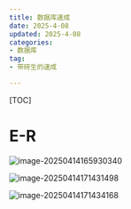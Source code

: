 ```yaml
---
title: 数据库速成
date: 2025-4-08
updated: 2025-4-08
categories: 
- 数据库
tag:
- 带砖生的速成

---
```


<!-- toc -->

[TOC]

# E-R

![image-20250414165930340](https://s2.loli.net/2025/04/14/obiYErAvlas5ngy.png)

![image-20250414171431498](https://s2.loli.net/2025/04/14/JgtSTiFnkyYmu6x.png)

![image-20250414171434168](https://s2.loli.net/2025/04/14/n7lybUGscHOvSZF.png)
